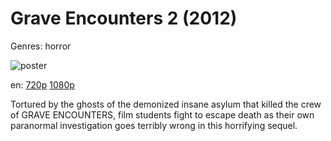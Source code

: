 # Grave Encounters 2 (2012)

Genres: horror

![poster](http://image.tmdb.org/t/p/w500/kzx8h6mDnFULOKHWbG9w5x58YU7.jpg)

en:
  [720p](magnet:?xt=urn:btih:9F4F29C75878E62A22D2727089E7F8E6ED20E8D7&tr=udp://glotorrents.pw:6969/announce&tr=udp://tracker.opentrackr.org:1337/announce&tr=udp://torrent.gresille.org:80/announce&tr=udp://tracker.openbittorrent.com:80&tr=udp://tracker.coppersurfer.tk:6969&tr=udp://tracker.leechers-paradise.org:6969&tr=udp://p4p.arenabg.ch:1337&tr=udp://tracker.internetwarriors.net:1337)
  [1080p](magnet:?xt=urn:btih:395AD5A344C477A533DFBC282A7E3AFD84FB6B57&tr=udp://glotorrents.pw:6969/announce&tr=udp://tracker.opentrackr.org:1337/announce&tr=udp://torrent.gresille.org:80/announce&tr=udp://tracker.openbittorrent.com:80&tr=udp://tracker.coppersurfer.tk:6969&tr=udp://tracker.leechers-paradise.org:6969&tr=udp://p4p.arenabg.ch:1337&tr=udp://tracker.internetwarriors.net:1337)
  


Tortured by the ghosts of the demonized insane asylum that killed the crew of GRAVE ENCOUNTERS, film students fight to escape death as their own paranormal investigation goes terribly wrong in this horrifying sequel.